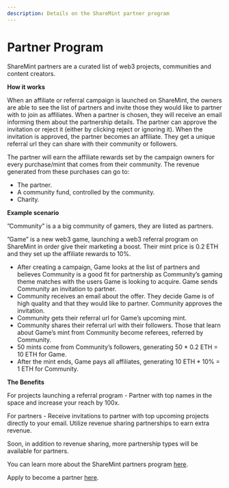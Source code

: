 ```yaml
---
description: Details on the ShareMint partner program
---
```


# Partner Program

ShareMint partners are a curated list of web3 projects, communities and content creators.  

**How it works**

When an affiliate or referral campaign is launched on ShareMint, the owners are able to see the list of partners and invite those they would like to partner with to join as affiliates. When a partner is chosen, they will receive an email informing them about the partnership details. The partner can approve the invitation or reject it (either by clicking reject or ignoring it). When the invitation is approved, the partner becomes an affiliate. They get a unique referral url they can share with their community or followers. 

The partner will earn the affiliate rewards set by the campaign owners for every purchase/mint that comes from their community. The revenue generated from these purchases can go to:
* The partner.
* A community fund, controlled by the community.
* Charity.

**Example scenario**

”Community” is a a big community of gamers, they are listed as partners.

”Game” is a new web3 game, launching a web3 referral program on ShareMint in order give their marketing a boost. Their mint price is 0.2 ETH and they set up the affiliate rewards to 10%.

* After creating a campaign, Game looks at the list of partners and believes Community is a good fit for partnership as Community’s gaming theme matches with the users Game is looking to acquire. Game sends Community an invitation to partner.
* Community receives an email about the offer. They decide Game is of high quality and that they would like to partner. Community approves the invitation.
* Community gets their referral url for Game’s upcoming mint.
* Community shares their referral url with their followers. Those that learn about Game’s mint from Community become referees, referred by Community.
* 50 mints come from Community’s followers, generating 50 * 0.2 ETH = 10 ETH for Game.
* After the mint ends, Game pays all affiliates, generating 10 ETH * 10% = 1 ETH for Community.

**The Benefits**

For projects launching a referral program - Partner with top names in the space and increase your reach by 100x.

For partners - Receive invitations to partner with top upcoming projects directly to your email. Utilize revenue sharing partnerships to earn extra revenue.

Soon, in addition to revenue sharing, more partnership types will be available for partners.

You can learn more about the ShareMint partners program [here](https://sharemint.xyz/partners).

Apply to become a partner [here](https://sharemint.xyz/partner/apply).
